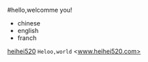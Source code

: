 #hello,welcomme you!
- chinese
- english
- franch

[heihei520]("http://www.heihei520.com")
 ``
Heloo,world
``
<www.heihei520.com>
